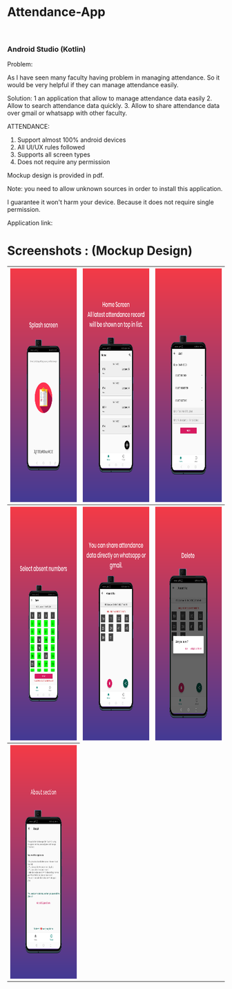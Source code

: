 <h1><b> Attendance-App </b></h1> <br>
<h3> Android Studio (Kotlin) </h3>

<body>
Problem:

As I have seen many faculty having problem in managing attendance.
So it would be very helpful if they can manage attendance easily.

Solution:
1 an application that allow to manage attendance data easily
2. Allow to search attendance data quickly.
3. Allow to share attendance data over gmail or whatsapp with other faculty.


ATTENDANCE: 
1. Support almost 100% android devices
2. All UI/UX rules followed
3. Supports all screen types
4. Does not require any permission

Mockup design is provided in pdf.

Note: you need to allow unknown sources in order to install this application.

I guarantee it won't harm your device. Because it does not require single permission.

Application link:


<h1><b>Screenshots : (Mockup Design)</b></h1>

<table>
  <tr>
    <th><img src="https://raw.githubusercontent.com/yugdamor-git/android-attendance-app/master1/tia5414492346889769129.png" alt="splash screen" height="540" width="270"></th>
    <th><img src="https://raw.githubusercontent.com/yugdamor-git/android-attendance-app/master1/tia6915660710423669449.png" alt="home screen" height="540" width="270"></th> 
    <th><img src="https://raw.githubusercontent.com/yugdamor-git/android-attendance-app/master1/tia8757791646940202137.png" alt="add" height="540" width="270"></th>
  </tr>
  
   <tr>
    <th><img src="https://raw.githubusercontent.com/yugdamor-git/android-attendance-app/master1/tia683853093017634811.png" alt="select absent no" height="540" width="270">
</th>
    <th><img src="https://raw.githubusercontent.com/yugdamor-git/android-attendance-app/master1/tia6922403333694959634.png" alt="share" height="540" width="270"></th> 
    <th><img src="https://raw.githubusercontent.com/yugdamor-git/android-attendance-app/master1/tia4663693882742380931%20(1).png" alt="delete" height="540" width="270"></th>
  </tr>
  
  <tr>
    <th><img src="https://raw.githubusercontent.com/yugdamor-git/android-attendance-app/master1/tia1440138880119686176.png" alt="about" height="540" width="270">
</th>
   
  </tr>
  
  
</table>  












</body>

